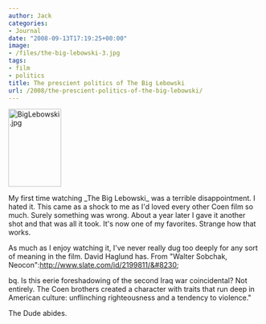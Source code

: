 ```yaml
---
author: Jack
categories:
- Journal
date: "2008-09-13T17:19:25+00:00"
image:
- /files/the-big-lebowski-3.jpg
tags:
- film
- politics
title: The prescient politics of The Big Lebowski
url: /2008/the-prescient-politics-of-the-big-lebowski/
---
```


<img src="/files//biglebowski.jpg" alt="BigLebowski.jpg" border="0" width="105" height="155" class="alignleft" />

<span class="drop_cap">M</span>y first time watching \_The Big Lebowski\_ was a terrible disappointment. I hated it. This came as a shock to me as I'd loved every other Coen film so much. Surely something was wrong. About a year later I gave it another shot and that was all it took. It's now one of my favorites. Strange how that works.

As much as I enjoy watching it, I've never really dug too deeply for any sort of meaning in the film. David Haglund has. From "Walter Sobchak, Neocon":http://www.slate.com/id/2199811/&#8230;

bq. Is this eerie foreshadowing of the second Iraq war coincidental? Not entirely. The Coen brothers created a character with traits that run deep in American culture: unflinching righteousness and a tendency to violence."

The Dude abides.